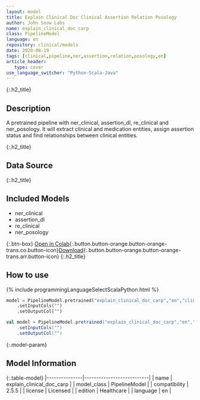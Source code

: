 ```yaml
---
layout: model
title: Explain Clinical Doc Clinical Assertion Relation Posology
author: John Snow Labs
name: explain_clinical_doc_carp
class: PipelineModel
language: en
repository: clinical/models
date: 2020-08-19
tags: [clinical,pipeline,ner,assertion,relation,posology,en]
article_header:
   type: cover
use_language_switcher: "Python-Scala-Java"
---
```


{:.h2_title}
## Description

A pretrained pipeline with ner_clinical, assertion_dl, re_clinical and ner_posology. It will extract clinical and medication entities, assign assertion status and find relationships between clinical entities.

{:.h2_title}
## Data Source



{:.h2_title}
## Included Models
- ner_clinical
- assertion_dl
- re_clinical
- ner_posology

{:.btn-box}
[Open in Colab](https://colab.research.google.com/github/JohnSnowLabs/spark-nlp-workshop/blob/master/tutorials/Certification_Trainings/Healthcare/11.Pretrained_Clinical_Pipelines.ipynb){:.button.button-orange.button-orange-trans.co.button-icon}[Download](https://s3.amazonaws.com/auxdata.johnsnowlabs.com/clinical/models/explain_clinical_doc_carp_en_2.5.5_2.4_1597841630062.zip){:.button.button-orange.button-orange-trans.arr.button-icon}
{:.h2_title}
## How to use 
<div class="tabs-box" markdown="1">

{% include programmingLanguageSelectScalaPython.html %}

```python
model = PipelineModel.pretrained("explain_clinical_doc_carp","en","clinical/models")
	.setInputCols("")
	.setOutputCol("")
```

```scala
val model = PipelineModel.pretrained("explain_clinical_doc_carp","en","clinical/models")
	.setInputCols("")
	.setOutputCol("")
```
</div>



{:.model-param}
## Model Information

{:.table-model}
|---------------|---------------------------|
| name          | explain_clinical_doc_carp |
| model_class   | PipelineModel             |
| compatibility | 2.5.5                     |
| license       | Licensed                  |
| edition       | Healthcare                |
| language      | en                        |

